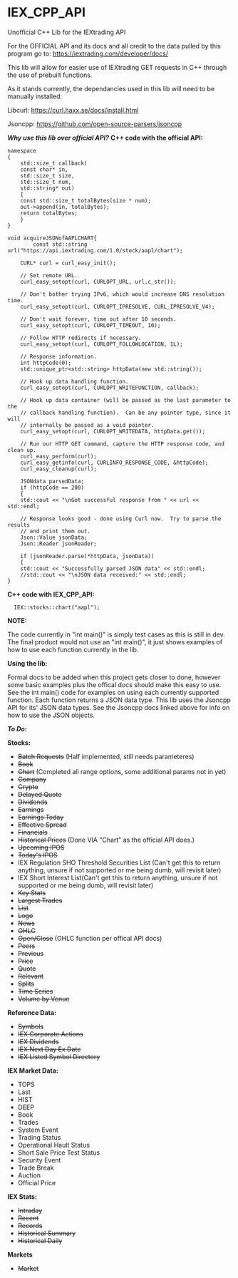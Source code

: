 # IEX_CPP_API
Unofficial C++ Lib for the IEXtrading API 

For the OFFICIAL API and its docs and  all credit to the data pulled by this program go to: https://iextrading.com/developer/docs/

This lib will allow for easier use of IEXtrading GET requests in C++ through the use of prebuilt functions. 

As it stands currently, the dependancies used in this lib will need to be manually installed:

Libcurl: https://curl.haxx.se/docs/install.html

Jsoncpp: https://github.com/open-source-parsers/jsoncpp

**_Why use this lib over official API?_**
    **C++ code with the official API:**
    
    namespace
    {
        std::size_t callback(
        const char* in,
        std::size_t size,
        std::size_t num,
        std::string* out)
        {
        const std::size_t totalBytes(size * num);
        out->append(in, totalBytes);
        return totalBytes;
        }
    }

    void acquireJSONofAAPLCHART{
            const std::string url("https://api.iextrading.com/1.0/stock/aapl/chart");
        
        CURL* curl = curl_easy_init();
        
        // Set remote URL.
        curl_easy_setopt(curl, CURLOPT_URL, url.c_str());
        
        // Don't bother trying IPv6, which would increase DNS resolution time.
        curl_easy_setopt(curl, CURLOPT_IPRESOLVE, CURL_IPRESOLVE_V4);
        
        // Don't wait forever, time out after 10 seconds.
        curl_easy_setopt(curl, CURLOPT_TIMEOUT, 10);
        
        // Follow HTTP redirects if necessary.
        curl_easy_setopt(curl, CURLOPT_FOLLOWLOCATION, 1L);
        
        // Response information.
        int httpCode(0);
        std::unique_ptr<std::string> httpData(new std::string());
        
        // Hook up data handling function.
        curl_easy_setopt(curl, CURLOPT_WRITEFUNCTION, callback);
        
        // Hook up data container (will be passed as the last parameter to the
        // callback handling function).  Can be any pointer type, since it will
        // internally be passed as a void pointer.
        curl_easy_setopt(curl, CURLOPT_WRITEDATA, httpData.get());
        
        // Run our HTTP GET command, capture the HTTP response code, and clean up.
        curl_easy_perform(curl);
        curl_easy_getinfo(curl, CURLINFO_RESPONSE_CODE, &httpCode);
        curl_easy_cleanup(curl);
        
        JSONdata parsedData;
        if (httpCode == 200)
        {
        std::cout << "\nGot successful response from " << url << std::endl;
        
        // Response looks good - done using Curl now.  Try to parse the results
        // and print them out.
        Json::Value jsonData;
        Json::Reader jsonReader;
        
        if (jsonReader.parse(*httpData, jsonData))
        {
        std::cout << "Successfully parsed JSON data" << std::endl;
        //std::cout << "\nJSON data received:" << std::endl;
    }
   
   **C++ code with IEX_CPP_API:**
   
      IEX::stocks::chart("aapl");


**NOTE:**

The code currently in "int main()" is simply test cases as this is still in dev. The final product would not use an "int main()", it just shows examples of how to use each function currently in the lib. 

**Using the lib:**

Formal docs to be added when this project gets closer to done, however some basic examples plus the offical docs should make this easy to use. See the int main() code for examples on using each currently supported function. Each function returns a JSON data type. This lib uses the Jsoncpp API for its' JSON data types. See the Jsoncpp docs linked above for info on how to use the JSON objects. 



**_To Do:_**

**Stocks:**
 - ~~Batch Requests~~ (Half implemented, still needs parameteres)
 - ~~Book~~
 - ~~Chart~~ (Completed all range options, some additional params not in yet)
 - ~~Company~~
 - ~~Crypto~~
 - ~~Delayed Quote~~
 - ~~Dividends~~
 - ~~Earnings~~
 - ~~Earnings Today~~
 - ~~Effective Spread~~
 - ~~Financials~~
 - ~~Historical Prices~~ (Done VIA "Chart" as the official API does.)
 - ~~Upcoming IPOS~~
 - ~~Today's IPOS~~
 - IEX Regulation SHO Threshold Securities List (Can't get this to return anything, unsure if not supported or me being dumb, will revisit later)
 - IEX Short Interest List(Can't get this to return anything, unsure if not supported or me being dumb, will revisit later)
 - ~~Key Stats~~
 - ~~Largest Trades~~
 - ~~List~~
 - ~~Logo~~
 - ~~News~~
 - ~~OHLC~~
 - ~~Open/Close~~ (OHLC function per offical API docs)
 - ~~Peers~~
 - ~~Previous~~
 - ~~Price~~
 - ~~Quote~~
 - ~~Relevant~~
 - ~~Splits~~
 - ~~Time Series~~
 - ~~Volume by Venue~~

**Reference Data:**
 - ~~Symbols~~
 - ~~IEX Corporate Actions~~
 - ~~IEX Dividends~~
 - ~~IEX Next Day Ex Date~~
 - ~~IEX Listed Symbol Directory~~

**IEX Market Data:**
 - TOPS
 - Last
 - HIST
 - DEEP
 - Book
 - Trades
 - System Event
 - Trading Status
 - Operational Hault Status
 - Short Sale Price Test Status
 - Security Event
 - Trade Break
 - Auction 
 - Official Price
  
**IEX Stats:**
 - ~~Intraday~~
 - ~~Recent~~
 - ~~Records~~
 - ~~Historical Summary~~
 - ~~Historical Daily~~
  
**Markets**
 - ~~Market~~
